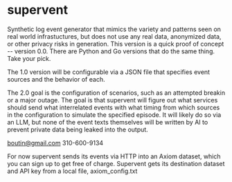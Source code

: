 # supervent

Synthetic log event generator that mimics the variety and patterns seen on real world infrastuctures, but does not use any real data, anonymized data, or other privacy risks in generation.
This version is a quick proof of concept -- version 0.0. There are Python and Go versions that do the same thing. Take your pick.

The 1.0 version will be configurable via a JSON file that specifies event sources and the behavior of each.

The 2.0 goal is the configuration of scenarios, such as an attempted breakin or a major outage. The goal is that supervent will figure out what services should send what interrelated events with what timing from which sources in the configuration to simulate the specified episode. It will likely do so via an LLM, but none of the event texts themselves will be written by AI to prevent private data being leaked into the output.

boutin@gmail.com 310-600-9134

For now supervent sends its events via HTTP into an Axiom dataset, which you can sign up to get free of charge. Supervent gets its destination dataset and API key from a local file, axiom_config.txt
